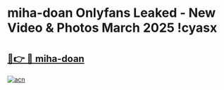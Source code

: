 # miha-doan Onlyfans Leaked - New Video & Photos March 2025 !cyasx

# <h2><a href="https://ra6h3r.iuczelnia.edu.pl?title=miha-doan&ref=cyasx">🔗👉 🔴 miha-doan</a></h2>

[![acn](https://github.com/user-attachments/assets/0f9c940e-d8b0-45ae-aac7-cd30a18b3e1c)](https://ra6h3r.iuczelnia.edu.pl?title=miha-doan&ref=cyasx)

